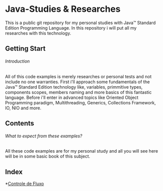 # Java-Studies & Researches

This is a public git repository for my personal studies with Java™ Standard Edition Programming Language. In this repository i will put all my researches with this technology.

## Getting Start
###### Introduction

All of this code examples is merely researches or personal tests and not include no one warranties. First i'll approach some fundamentals of the Java™ Standard Edition technology like, variables, primmitive types, components scopes, members naming and more basics of this fantastic language. Before i'll enter in advanced topics like Oriented Object Programming paradigm, Multithreading, Generics, Collections Framework, IO, NIO and more.  

## Contents
###### What to expect from these examples?

All these code examples are for my personal study and all you will see here will be in some basic book of this subject.


## Index

*[Controle de Fluxo]()

